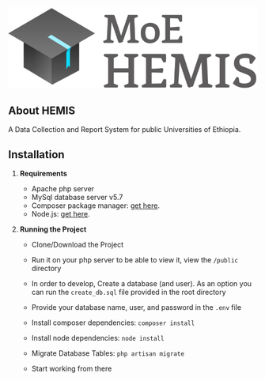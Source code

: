![Moe HEMIS](logo.png)

## About HEMIS

A Data Collection and Report System for public Universities of Ethiopia.

## Installation

1. **Requirements**
    * Apache php server
    * MySql database server v5.7
    * Composer package manager: [get here](https://getcomposer.org/download/).
    * Node.js: [get here](https://nodejs.org/en/download/).

2. **Running the Project**

    * Clone/Download the Project 
    * Run it on your php server to be able to view it, view the `/public` directory
    * In order to develop, Create a database (and user). As an option you can run the `create_db.sql` file provided in the root directory
    * Provide your database name, user, and password in the `.env` file

    * Install composer dependencies: `composer install`
    * Install node dependencies: `node install`
    * Migrate Database Tables: `php artisan migrate`
    * Start working from there
